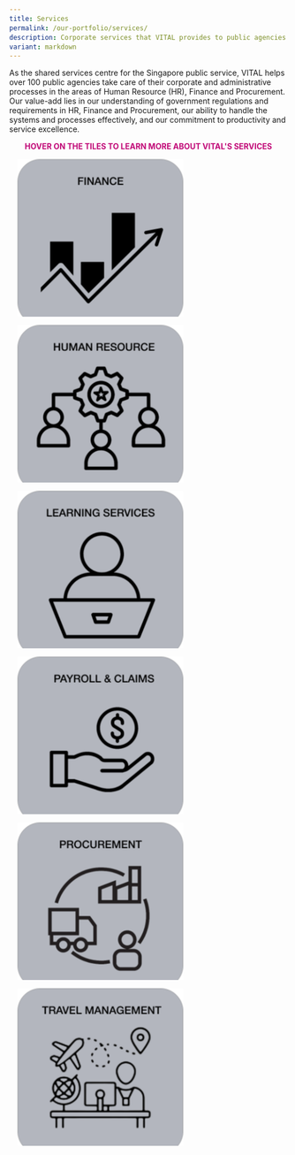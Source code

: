 ```yaml
---
title: Services
permalink: /our-portfolio/services/
description: Corporate services that VITAL provides to public agencies
variant: markdown
---
```

<style>
	.flip-card{
	background-color: transparent;
	width: 300px;
	height: 300px;
	perspective: 1000px;
	}
	
	.flip-card-inner{
	position: relative;
	width: 100%;
	height: 100%;
	text-align: left;
	transition: transform 1s;
	transform-style: preserve-3d;
	}
	
	.flip-card:hover .flip-card-inner{
	transform: rotateY(180deg);
	}
	
	.flip-card-front, .flip-card-back{
	position: absolute;
	width: 100%;
	height: 100%;
	backface-visibility: hidden;
	}
	
	.flip-card-back{
	background: #bbb;
	transform: rotateY(180deg);
	border-radius: 50px;
	}
</style>
<p>As the shared services centre for the Singapore public service, VITAL helps over 100 public agencies take care of their corporate and administrative processes in the areas of Human Resource (HR), Finance and Procurement. Our value-add lies in our understanding of government regulations and requirements in HR, Finance and Procurement, our ability to handle the systems and processes effectively, and our commitment to productivity and service excellence.</p>
<b style="color: #c10977"><center>HOVER ON THE TILES TO LEARN MORE ABOUT VITAL'S SERVICES</center></b>
<div class="row">
	<div class="column">
		<div class="flip-card">
	<div class="flip-card-inner">
		<div class="flip-card-front">
			<img style="padding: 15px;" alt="finance" src="/images/our-services/Finance_HTML_.png">
		</div>
		<div class="flip-card-back">
			<p style="font-size: 11px; padding: 10px;">VITAL’s finance services include accounts payables, accounts receivables, general ledgers and journals, reporting, and asset accounting. VITAL helps public agencies ensure that financial transactions are processed in a timely and correct manner, and appropriate standards of governance and accountability are upheld according to public sector financial guidelines.</p>
		</div>
			</div>
		</div>
	</div>
	<div class="column">
		<div class="flip-card">
	<div class="flip-card-inner">
		<div class="flip-card-front">
			<img style="padding: 15px;" alt="hr" src="/images/our-services/HR_HTML_.png">
		</div>
		<div class="flip-card-back">
			<p style="font-size: 11px; padding: 10px;">VITAL provides administrative human resource services to public agencies in Singapore, according to public sector guidelines. Our human resource services include appointment, benefits, scholarship, exit and superannuation.</p>
		</div>
			</div>
		</div>
	</div>
</div>
<div class="row">
	<div class="column">
		<div class="flip-card">
	<div class="flip-card-inner">
		<div class="flip-card-front">
			<img style="padding: 15px;" alt="ls" src="/images/our-services/LearningServices_HTML_.png">
		</div>
		<div class="flip-card-back">
			<p style="font-size: 11px; padding: 10px;">VITAL supports public agencies in the area of learning and development by taking care of the end-to-end administrative work required when officers register and attend training courses. Our learning services include external course registration, in-house course administration, training record management, training statistics analysis and HRMS learning hub management.
</p>
		</div>
			</div>
		</div>
	</div>
	<div class="column">
		<div class="flip-card">
	<div class="flip-card-inner">
		<div class="flip-card-front">
			<img style="padding: 15px;" alt="payroll" src="/images/our-services/Payroll_HTML_.png">
		</div>
		<div class="flip-card-back">
			<p style="font-size: 11px; padding: 10px;">VITAL’s payroll and claims services include monthly payroll administration, administration of allowances/deductions, processing of bonuses, verification of claims and payroll reporting, and payment recovery.</p>
		</div>
			</div>
		</div>
	</div>
</div>
<div class="row">
	<div class="column">
		<div class="flip-card">
	<div class="flip-card-inner">
		<div class="flip-card-front">
			<img style="padding: 15px;" alt="procurement" src="/images/our-services/Procurement_HTML_.png">
		</div>
		<div class="flip-card-back">
			<p style="font-size: 11px; padding: 10px;">VITAL’s procurement services include creating purchase requests/orders in GeBIZ, reviewing procurement documents, and managing government-wide Demand Aggregation (DA) Contracts. Our procurement specialists also advise public agencies on procurement controls and process streamlining so that government purchases are fair, transparent and value-for-money.
</p>
		</div>
			</div>
		</div>
	</div>
	<div class="column">
		<div class="flip-card">
	<div class="flip-card-inner">
		<div class="flip-card-front">
			<img style="padding: 15px;" alt="travel" src="/images/our-services/TravelManagement_HTML_.png">
		</div>
		<div class="flip-card-back">
			<p style="font-size: 11px; padding: 10px;">VITAL’s travel management services ensure public officers’ trip arrangements are taken care of when they travel abroad for work. Our team also supports public agencies’ needs for event venues and corporate card services for taxi and private car hire. Our service areas include air tickets, hotels, travel insurance, issuance of corporate credit cards, taxi and private car hire, as well as meeting and event spaces rental.</p>
		</div>
			</div>
		</div>
	</div>
</div>